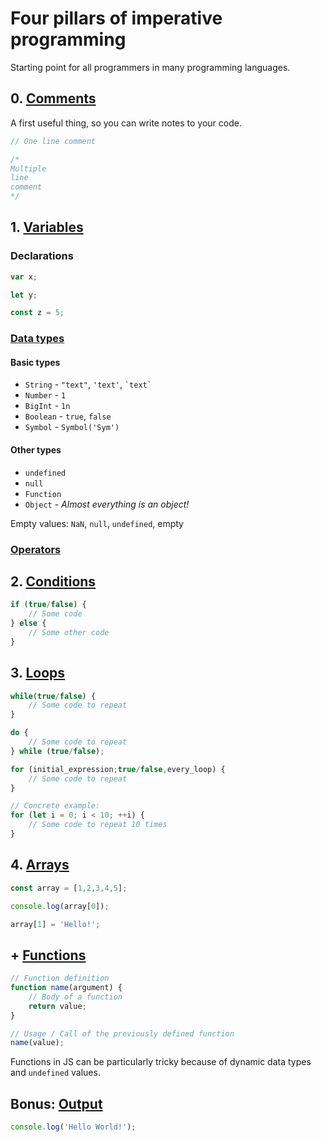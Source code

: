 # Four pillars of imperative programming

Starting point for all programmers in many programming languages.

## 0. [Comments](https://developer.mozilla.org/en-US/docs/Web/JavaScript/Guide/Grammar_and_types#Comments)

A first useful thing, so you can write notes to your code.

```js
// One line comment

/*
Multiple
line
comment
*/
```

## 1. [Variables](https://developer.mozilla.org/en-US/docs/Web/JavaScript/Guide/Grammar_and_types#Declarations)

### Declarations

```js
var x;

let y;

const z = 5;
```

### [Data types](https://developer.mozilla.org/en-US/docs/Web/JavaScript/Guide/Grammar_and_types#Data_structures_and_types)

#### Basic types

- `String` - `"text"`, `'text'`, ``` `text` ```
- `Number` - `1`
- `BigInt` - `1n`
- `Boolean` - `true`, `false`
- `Symbol` - `Symbol('Sym')`

#### Other types

- `undefined`
- `null`
- `Function`
- `Object` - _Almost everything is an object!_

Empty values: `NaN`, `null`, `undefined`, empty

### [Operators](https://developer.mozilla.org/en-US/docs/Web/JavaScript/Guide/Expressions_and_Operators)

## 2. [Conditions](https://developer.mozilla.org/en-US/docs/Web/JavaScript/Reference/Statements/if...else)

```js
if (true/false) {
    // Some code
} else {
    // Some other code
}
```

## 3. [Loops](https://developer.mozilla.org/en-US/docs/Web/JavaScript/Guide/Loops_and_iteration)

```js
while(true/false) {
    // Some code to repeat
}

do {
    // Some code to repeat
} while (true/false);

for (initial_expression;true/false,every_loop) {
    // Some code to repeat
}

// Concrete example:
for (let i = 0; i < 10; ++i) {
    // Some code to repeat 10 times
}
```

## 4. [Arrays](https://developer.mozilla.org/en-US/docs/Web/JavaScript/Reference/Global_Objects/Array)

```js
const array = [1,2,3,4,5];

console.log(array[0]);

array[1] = 'Hello!';
```

## + [Functions](https://developer.mozilla.org/en-US/docs/Web/JavaScript/Guide/Functions)

```js
// Function definition
function name(argument) {
    // Body of a function
    return value;
}

// Usage / Call of the previously defined function
name(value);
```

Functions in JS can be particularly tricky
because of dynamic data types and `undefined` values. 

## Bonus: [Output](https://developer.mozilla.org/en-US/docs/Web/API/Console/log)

```js
console.log('Hello World!');
```
